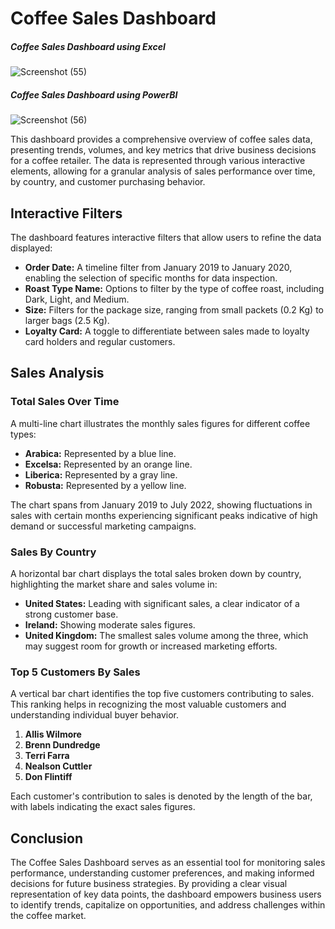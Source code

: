 # Coffee Sales Dashboard
##### Coffee Sales Dashboard using Excel
![Screenshot (55)](https://github.com/yaminitulabandula/CoffeeSalesDashboard/assets/113737709/22daa913-0806-4ffe-b75e-400ce2ca1108)


##### Coffee Sales Dashboard using PowerBI
![Screenshot (56)](https://github.com/yaminitulabandula/CoffeeSalesDashboard/assets/113737709/86febe9b-f94c-4afd-86ca-4c20c8cf3a5c)



This dashboard provides a comprehensive overview of coffee sales data, presenting trends, volumes, and key metrics that drive business decisions for a coffee retailer. The data is represented through various interactive elements, allowing for a granular analysis of sales performance over time, by country, and customer purchasing behavior.

## Interactive Filters

The dashboard features interactive filters that allow users to refine the data displayed:

- **Order Date:** A timeline filter from January 2019 to January 2020, enabling the selection of specific months for data inspection.
- **Roast Type Name:** Options to filter by the type of coffee roast, including Dark, Light, and Medium.
- **Size:** Filters for the package size, ranging from small packets (0.2 Kg) to larger bags (2.5 Kg).
- **Loyalty Card:** A toggle to differentiate between sales made to loyalty card holders and regular customers.

## Sales Analysis

### Total Sales Over Time

A multi-line chart illustrates the monthly sales figures for different coffee types:

- **Arabica:** Represented by a blue line.
- **Excelsa:** Represented by an orange line.
- **Liberica:** Represented by a gray line.
- **Robusta:** Represented by a yellow line.

The chart spans from January 2019 to July 2022, showing fluctuations in sales with certain months experiencing significant peaks indicative of high demand or successful marketing campaigns.

### Sales By Country

A horizontal bar chart displays the total sales broken down by country, highlighting the market share and sales volume in:

- **United States:** Leading with significant sales, a clear indicator of a strong customer base.
- **Ireland:** Showing moderate sales figures.
- **United Kingdom:** The smallest sales volume among the three, which may suggest room for growth or increased marketing efforts.

### Top 5 Customers By Sales

A vertical bar chart identifies the top five customers contributing to sales. This ranking helps in recognizing the most valuable customers and understanding individual buyer behavior.

1. **Allis Wilmore**
2. **Brenn Dundredge**
3. **Terri Farra**
4. **Nealson Cuttler**
5. **Don Flintiff**

Each customer's contribution to sales is denoted by the length of the bar, with labels indicating the exact sales figures.

## Conclusion

The Coffee Sales Dashboard serves as an essential tool for monitoring sales performance, understanding customer preferences, and making informed decisions for future business strategies. By providing a clear visual representation of key data points, the dashboard empowers business users to identify trends, capitalize on opportunities, and address challenges within the coffee market.

